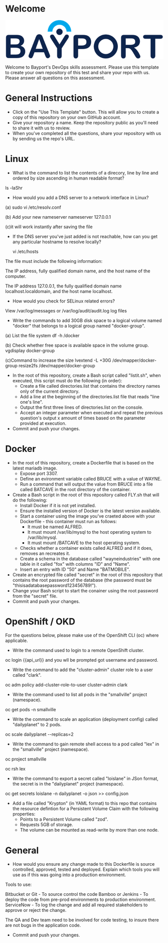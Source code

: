 
# Welcome

![Bayport](/Bayport_Logo.png)

Welcome to Bayport's DevOps skills assessment.
Please use this template to create your own repository of this test and share your repo with us. Please answer all questions on this assessment.
# General Instructions
* Click on the "Use This Template" button. This will allow you to create a copy of this repository on your own GitHub account.
* Give your repository a name. Keep the repository public as you'll need to share it with us to review.
* When you've completed all the questions, share your repository with us by sending us the repo's URL.
# Linux
* What is the command to list the contents of a direcory, line by line and ordered by size ascending in human readable format?


ls -laShr

* How would you add a DNS server to a network interface in Linux?


(a) sudo vi /etc/resolv.conf

(b) Add your new nameserver
nameserver 127.0.0.1

(c)it will work instantly after saving the file

* If the DNS server you've just added is not reachable, how can you get any particular hostname to resolve locally? 


    vi /etc/hosts

The file must include the following information:

   The IP address, fully qualified domain name, and the host name of the computer.
    
   The IP address 127.0.0.1, the fully qualified domain name localhost.localdomain, and the host name localhost.
    

* How would you check for SELinux related errors?

View /var/log/messages or /var/log/audit/audit.log log files

* Write the commands to add 30GB disk space to a logical volume named "docker" that belongs to a logical group named "docker-group".

(a) List the file system
df -h /docker

(b) Check whether free space is available space in the volume group.
vgdisplay docker-group

(c)Command to increase the size
lvextend -L +30G   /dev/mapper/docker-group
resize2fs /dev/mapper/docker-group

* In the root of this repository, create a Bash script called "listit.sh", when executed, this script must do the following (in order):
    * Create a file called directories.list that contains the directory names only of the current directory.
    * Add a line at the beginning of the directories.list file that reads "line one's line".
    * Output the first three lines of directories.list on the console.
    * Accept an integer parameter when executed and repeat the previous question's output x amount of times based on the parameter provided at execution.
* Commit and push your changes.

# Docker
* In the root of this repository, create a Dockerfile that is based on the latest mariadb image.
    * Expose port 3307.
    * Define an evironment variable called BRUCE with a value of WAYNE.
    * Run a command that will output the value from BRUCE into a file called BATCAVE in the root directory of the container. 
* Create a Bash script in the root of this repository called FLY.sh that will do the following:
    * Install Docker if it is not yet installed.
    * Ensure the installed version of Docker is the latest version available.
    * Start a container using the image you've craeted above with your Dockerfile - this container must run as follows:
        * It must be named ALFRED.
        * It must mount /var/lib/mysql to the host operating system to /var/lib/mysql.
        * It must mount /BATCAVE to the host operating system.
    * Checks whether a container exists called ALFRED and if it does, removes an recreates it.
    * Create a schema in the database called "wayneindustries" with one table in it called "fox" with columns "ID" and "Name".
    * Insert an entry with ID "50" and Name "BATMOBILE".
* Create an encrypted file called "secret" in the root of this repository that contains the root password of the database (the password must be "thisisadatabasepassword123456789!").
* Change your Bash script to start the conainer using the root password from the "secret" file.
* Commit and push your changes.

# OpenShift / OKD
For the questions below, please make use of the OpenShift CLI (oc) where applicable.
* Write the command used to login to a remote OpenShift cluster.

oc login {{api_url}}  and you wll be prompted got username and password.

* Write the command to add the "cluster-admin" cluster role to a user called "clark".

oc adm policy add-cluster-role-to-user cluster-admin clark

* Write the command used to list all pods in the "smallville" project (namespace).

oc get pods -n smallville

* Write the command to scale an application (deployment config) called "dailyplanet" to 2 pods.

oc scale dailyplanet --replicas=2

* Write the command to gain remote shell access to a pod called "lex" in the "smallville" project (namespace).

oc project smallville

oc rsh lex


* Write the command to export a secret called "loislane" in JSon format, the secret is in the "dailyplanet" project (namespace).

oc get secrets loislane -n dailyplanet -o json >> config.json

* Add a file called "Krypton" (in YAML format) to this repo that contains the resource defintion for a Persistent Volume Claim with the following properties:
    * Points to a Persistent Volume called "zod".
    * Requests 5GB of storage.
    * The volume can be mounted as read-write by more than one node.
# General
* How would you ensure any change made to this Dockerfile is source controlled, approved, tested and deployed. Explain which tools you will use as if this was going into a production environment.

 Tools to use:
 
 Bitbucket or Git - To source control the code
 Bamboo or Jenkins - To deploy the code from pre-prod environments to production environment.
 ServiceNow - To log the change and add all required stakeholders to approve or reject the change.
 
 The QA and Dev team need to be involved for code testing, to insure there are not bugs in the application code.
 

* Commit and push your changes.
